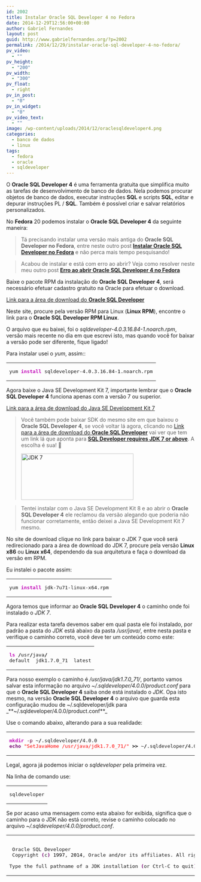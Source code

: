 ```yaml
---
id: 2002
title: Instalar Oracle SQL Developer 4 no Fedora
date: 2014-12-29T12:56:00+00:00
author: Gabriel Fernandes
layout: post
guid: http://www.gabrielfernandes.org/?p=2002
permalink: /2014/12/29/instalar-oracle-sql-developer-4-no-fedora/
pv_video:
  - ""
pv_height:
  - "200"
pv_width:
  - "300"
pv_float:
  - right
pv_in_post:
  - "0"
pv_in_widget:
  - "0"
pv_video_text:
  - ""
image: /wp-content/uploads/2014/12/oraclesqldeveloper4.png
categories:
  - banco de dados
  - linux
tags:
  - fedora
  - oracle
  - sqldeveloper
---
```

O **Oracle SQL Developer 4** é uma ferramenta gratuita que simplifica muito as tarefas de desenvolvimento de banco de dados. Nela podemos procurar objetos de banco de dados, executar instruções **SQL** e scripts **SQL**, editar e depurar instruções PL / **SQL**. Também é possível criar e salvar relatórios personalizados. 

No **Fedora** 20 podemos instalar o **Oracle SQL Developer 4** da seguinte maneira:

<!--more [CONTINUAR LENDO]-->

> Tá precisando instalar uma versão mais antiga do **Oracle SQL Developer no Fedora**, entre neste outro post **[Instalar Oracle SQL Developer no Fedora](http://wp.me/p1KyJn-df "Clique e não perca mais tempo pesquisando, você já achou o que precisava.")** e não perca mais tempo pesquisando!

> Acabou de instalar e está com erro ao abrir? Veja como resolver neste meu outro post **[Erro ao abrir Oracle SQL Developer 4 no Fedora](http://wp.me/p1KyJn-wt "Clique e confira a solução agora!")**

Baixe o pacote RPM da instalação do **Oracle SQL Developer 4**, será necessário efetuar cadastro gratuito na Oracle para efetuar o download.

<a href="http://www.oracle.com/technetwork/developer-tools/sql-developer/downloads/index.html" target="_blank">Link para a área de download do <strong>Oracle SQL Developer</strong></a>

Neste site, procure pela versão RPM para Linux (**Linux RPM**), encontre o link para o **Oracle SQL Developer RPM Linux**.

O arquivo que eu baixei, foi o _sqldeveloper-4.0.3.16.84-1.noarch.rpm_, versão mais recente no dia em que escrevi isto, mas quando você for baixar a versão pode ser diferente, fique ligado!

Para instalar usei o _yum_, assim:</del>:

<div class="wp_codebox">
  <table>
    <tr id="p2002277">
      <td class="code" id="p2002code277">
        <pre class="bash" style="font-family:monospace;">yum <span style="color: #c20cb9; font-weight: bold;">install</span> sqldeveloper-4.0.3.16.84-<span style="color: #000000;">1</span>.noarch.rpm</pre>
      </td>
    </tr>
  </table>
</div>

Agora baixe o Java SE Development Kit 7, importante lembrar que o **Oracle SQL Developer 4** funciona apenas com a versão 7 ou superior.

<a href="http://www.oracle.com/technetwork/java/javase/downloads/index.html" target="_blank">Link para a área de download do Java SE Development Kit 7</a>

> Você também pode baixar SDK do mesmo site em que baixou o **Oracle SQL Developer 4**, se você voltar lá agora, clicando no <a href="http://www.oracle.com/technetwork/developer-tools/sql-developer/downloads/index.html" target="_blank">Link para a área de download do <strong>Oracle SQL Developer</strong></a> vai ver que tem um link lá que aponta para **<a href="http://www.oracle.com/technetwork/java/javase/downloads/jdk7-downloads-1880260.html" title="Clique aqui e vá direto para a área de download do SDK 7" target="_blank">SQL Developer requires JDK 7 or above</a>**. A escolha é sua! 🙂
> 
> [<img src="https://i2.wp.com/www.gabrielfernandes.org/wp-content/uploads/2014/12/Captura-de-tela-de-2014-12-29-132521.png?resize=300%2C124" alt="JDK 7" width="300" height="124" class="aligncenter size-medium wp-image-2004" srcset="https://i2.wp.com/www.gabrielfernandes.org/wp-content/uploads/2014/12/Captura-de-tela-de-2014-12-29-132521.png?resize=300%2C124 300w, https://i2.wp.com/www.gabrielfernandes.org/wp-content/uploads/2014/12/Captura-de-tela-de-2014-12-29-132521.png?w=557 557w" sizes="(max-width: 300px) 100vw, 300px" data-recalc-dims="1" />](https://i2.wp.com/www.gabrielfernandes.org/wp-content/uploads/2014/12/Captura-de-tela-de-2014-12-29-132521.png) 

> Tentei instalar com o Java SE Development Kit 8 e ao abrir o **Oracle SQL Developer 4** ele reclamou da versão alegando que poderia não funcionar corretamente, então deixei a Java SE Development Kit 7 mesmo. 

No site de download clique no link para baixar o JDK 7 que você será redirecionado para a área de download do JDK 7, procure pela versão **Linux x86** ou **Linux x64**, dependendo da sua arquitetura e faça o download da versão em RPM.

Eu instalei o pacote assim:

<div class="wp_codebox">
  <table>
    <tr id="p2002278">
      <td class="code" id="p2002code278">
        <pre class="bash" style="font-family:monospace;">yum <span style="color: #c20cb9; font-weight: bold;">install</span> jdk-7u71-linux-x64.rpm</pre>
      </td>
    </tr>
  </table>
</div>

Agora temos que informar ao **Oracle SQL Developer 4** o caminho onde foi instalado o _JDK 7_.
  
Para realizar esta tarefa devemos saber em qual pasta ele foi instalado, por padrão a pasta do _JDK_ está abaixo da pasta _/usr/java/_, entre nesta pasta e verifique o caminho correto, você deve ter um conteúdo como este:

<div class="wp_codebox">
  <table>
    <tr id="p2002279">
      <td class="code" id="p2002code279">
        <pre class="bash" style="font-family:monospace;"><span style="color: #c20cb9; font-weight: bold;">ls</span> <span style="color: #000000; font-weight: bold;">/</span>usr<span style="color: #000000; font-weight: bold;">/</span>java<span style="color: #000000; font-weight: bold;">/</span>
default  jdk1.7.0_71  latest</pre>
      </td>
    </tr>
  </table>
</div>

Para nosso exemplo o caminho é _/usr/java/jdk1.7.0_71/_, portanto vamos salvar esta informação no arquivo _~/.sqldeveloper/4.0.0/product.conf_ para que o **Oracle SQL Developer 4** saiba onde está instalado o _JDK_. Opa isto mesmo, na versão **Oracle SQL Developer 4** o arquivo que guarda esta configuração mudou de ~/.sqldeveloper/jdk para _**~/.sqldeveloper/4.0.0/product.conf**_

Use o comando abaixo, alterando para a sua realidade:

<div class="wp_codebox">
  <table>
    <tr id="p2002280">
      <td class="code" id="p2002code280">
        <pre class="bash" style="font-family:monospace;"><span style="color: #c20cb9; font-weight: bold;">mkdir</span> <span style="color: #660033;">-p</span> ~<span style="color: #000000; font-weight: bold;">/</span>.sqldeveloper<span style="color: #000000; font-weight: bold;">/</span>4.0.0
<span style="color: #7a0874; font-weight: bold;">echo</span> <span style="color: #ff0000;">"SetJavaHome /usr/java/jdk1.7.0_71/"</span> <span style="color: #000000; font-weight: bold;">&gt;&gt;</span> ~<span style="color: #000000; font-weight: bold;">/</span>.sqldeveloper<span style="color: #000000; font-weight: bold;">/</span>4.0.0<span style="color: #000000; font-weight: bold;">/</span>product.conf</pre>
      </td>
    </tr>
  </table>
</div>

Legal, agora já podemos iniciar o _sqldeveloper_ pela primeira vez.

Na linha de comando use:

<div class="wp_codebox">
  <table>
    <tr id="p2002281">
      <td class="code" id="p2002code281">
        <pre class="bash" style="font-family:monospace;">sqldeveloper</pre>
      </td>
    </tr>
  </table>
</div>

Se por acaso uma mensagem como esta abaixo for exibida, significa que o caminho para o JDK não está correto, revise o caminho colocado no arquivo _~/.sqldeveloper/4.0.0/product.conf_.

<div class="wp_codebox">
  <table>
    <tr id="p2002282">
      <td class="code" id="p2002code282">
        <pre class="bash" style="font-family:monospace;">&nbsp;
 Oracle SQL Developer
 Copyright <span style="color: #7a0874; font-weight: bold;">&#40;</span>c<span style="color: #7a0874; font-weight: bold;">&#41;</span> <span style="color: #000000;">1997</span>, <span style="color: #000000;">2014</span>, Oracle and<span style="color: #000000; font-weight: bold;">/</span>or its affiliates. All rights reserved.
&nbsp;
Type the full pathname of a JDK installation <span style="color: #7a0874; font-weight: bold;">&#40;</span>or Ctrl-C to quit<span style="color: #7a0874; font-weight: bold;">&#41;</span>, the path will be stored <span style="color: #000000; font-weight: bold;">in</span> <span style="color: #000000; font-weight: bold;">/</span>home<span style="color: #000000; font-weight: bold;">/</span>gabriel<span style="color: #000000; font-weight: bold;">/</span>.sqldeveloper<span style="color: #000000; font-weight: bold;">/</span>4.0.0<span style="color: #000000; font-weight: bold;">/</span>product.conf</pre>
      </td>
    </tr>
  </table>
</div>
